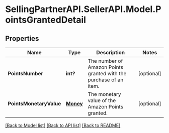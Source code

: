 # SellingPartnerAPI.SellerAPI.Model.PointsGrantedDetail
## Properties

Name | Type | Description | Notes
------------ | ------------- | ------------- | -------------
**PointsNumber** | **int?** | The number of Amazon Points granted with the purchase of an item. | [optional] 
**PointsMonetaryValue** | [**Money**](Money.md) | The monetary value of the Amazon Points granted. | [optional] 

[[Back to Model list]](../README.md#documentation-for-models) [[Back to API list]](../README.md#documentation-for-api-endpoints) [[Back to README]](../README.md)

